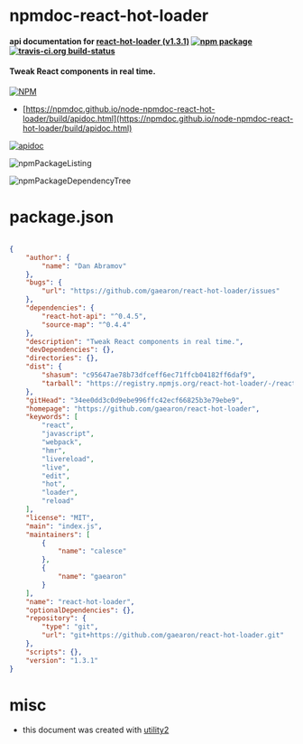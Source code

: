 # npmdoc-react-hot-loader

#### api documentation for  [react-hot-loader (v1.3.1)](https://github.com/gaearon/react-hot-loader)  [![npm package](https://img.shields.io/npm/v/npmdoc-react-hot-loader.svg?style=flat-square)](https://www.npmjs.org/package/npmdoc-react-hot-loader) [![travis-ci.org build-status](https://api.travis-ci.org/npmdoc/node-npmdoc-react-hot-loader.svg)](https://travis-ci.org/npmdoc/node-npmdoc-react-hot-loader)

#### Tweak React components in real time.

[![NPM](https://nodei.co/npm/react-hot-loader.png?downloads=true&downloadRank=true&stars=true)](https://www.npmjs.com/package/react-hot-loader)

- [https://npmdoc.github.io/node-npmdoc-react-hot-loader/build/apidoc.html](https://npmdoc.github.io/node-npmdoc-react-hot-loader/build/apidoc.html)

[![apidoc](https://npmdoc.github.io/node-npmdoc-react-hot-loader/build/screenCapture.buildCi.browser.%252Ftmp%252Fbuild%252Fapidoc.html.png)](https://npmdoc.github.io/node-npmdoc-react-hot-loader/build/apidoc.html)

![npmPackageListing](https://npmdoc.github.io/node-npmdoc-react-hot-loader/build/screenCapture.npmPackageListing.svg)

![npmPackageDependencyTree](https://npmdoc.github.io/node-npmdoc-react-hot-loader/build/screenCapture.npmPackageDependencyTree.svg)



# package.json

```json

{
    "author": {
        "name": "Dan Abramov"
    },
    "bugs": {
        "url": "https://github.com/gaearon/react-hot-loader/issues"
    },
    "dependencies": {
        "react-hot-api": "^0.4.5",
        "source-map": "^0.4.4"
    },
    "description": "Tweak React components in real time.",
    "devDependencies": {},
    "directories": {},
    "dist": {
        "shasum": "c95647ae78b73dfceff6ec71ffcb04182ff6daf9",
        "tarball": "https://registry.npmjs.org/react-hot-loader/-/react-hot-loader-1.3.1.tgz"
    },
    "gitHead": "34ee0dd3c0d9ebe996ffc42ecf66825b3e79ebe9",
    "homepage": "https://github.com/gaearon/react-hot-loader",
    "keywords": [
        "react",
        "javascript",
        "webpack",
        "hmr",
        "livereload",
        "live",
        "edit",
        "hot",
        "loader",
        "reload"
    ],
    "license": "MIT",
    "main": "index.js",
    "maintainers": [
        {
            "name": "calesce"
        },
        {
            "name": "gaearon"
        }
    ],
    "name": "react-hot-loader",
    "optionalDependencies": {},
    "repository": {
        "type": "git",
        "url": "git+https://github.com/gaearon/react-hot-loader.git"
    },
    "scripts": {},
    "version": "1.3.1"
}
```



# misc
- this document was created with [utility2](https://github.com/kaizhu256/node-utility2)
